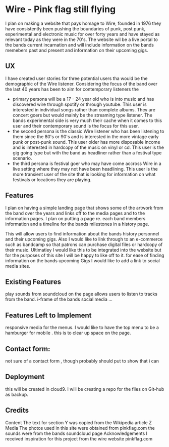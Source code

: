 # Wire - Pink flag still flying

I plan on making a website that pays homage to Wire, founded in 1976 they have consistently been pushing the boundaries of punk, post punk, experimental and electronic music for over forty years and have stayed as relevant today as they were in the 70's. The website wil be a live portal to the bands current incarnation and will include information on the bands memebers past and present and information on their upcoming gigs.

## UX
I have created user stories for three potential users tha would be the demographic of the Wire listener. Considering the focus of the band over the last 40 years has been to aim for contemporary listeners the 
- primary persona will be a 17 - 24 year old who is into music and has discovered wire through spotify or through youtube. This user is interested in individual songs rather than complete albums. They are concert goers but would mainly be the streaming type listener. The bands experimental side is very much their cache when it comes to this user and their contemporary sound is the focus for this user.  
- the second persona is the classic Wire listener who has been listening to them since the 80's or 90's and is interested in the more vintage early punk or post-punk sound. This user older has more disposable income and is interested in hardcopy of the music on vinyl or cd. This user is the gig going type but with the band as headliner rather than a festival type scenario. 
- the third persona is festival goer who may have come accross Wire in  a live setting where they may not have been headlining. This user is the more transient user of the site that is looking for information on what festivals or locations they are playing. 

## Features
I plan on having a simple landing page that shows some of the artwork from the band over the years and links off to the media pages and to the information pages. I plan on putting a page re. each band members information and a timeline for the bands milestones in a history page.

This will allow users to find information about the bands history personnel and their upcoming gigs. Also I would like to link through to an e-commerce such as bandcamp so that patrons can purchase digital files or hardcopy of their music. Ultimatley I would like this to be integrated into the website but for the purposes of this site I will be happy to like off to it. 
for ease of finding information on the bands upcoming Gigs I would like to add a link to social media sites.


## Existing Features
play sounds from soundcloud on the page allows users to listen to tracks from the band.
i-frame of the bands social media
...

## Features Left to Implement
responsive media for the menus. I would like to have the top menu to be a hamburger for mobile . this is to clear up space on the page. 

## Contact form:

not sure of a contact form , though probably should put to show that i can

## Deployment
this will be created in cloud9. I will be creating a repo for the files on Git-hub as backup. 

## Credits
Content
The text for section Y was copied from the Wikipedia article Z
Media
The photos used in this site were obtained from pinkflag.com
the sounds were from the bands soundcloud page 
Acknowledgements
I received inspiration for this project from the wire website pinkflag.com